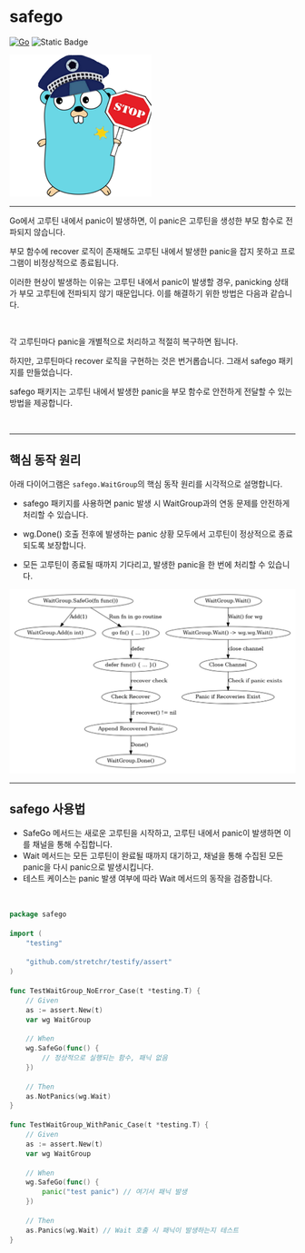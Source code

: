 # safego

[![Go](https://img.shields.io/badge/Go-1.23-blue.svg)](https://golang.org)
![Static Badge](https://img.shields.io/badge/release-v1.0.1-blue)

![img.png](docs/logo.png)

----

Go에서 고루틴 내에서 panic이 발생하면, 이 panic은 고루틴을 생성한 부모 함수로 전파되지 않습니다.

부모 함수에 recover 로직이 존재해도 고루틴 내에서 발생한 panic을 잡지 못하고 프로그램이 비정상적으로 종료됩니다.

이러한 현상이 발생하는 이유는 고루틴 내에서 panic이 발생할 경우, panicking 상태가 부모 고루틴에 전파되지 않기 때문입니다. 이를 해결하기 위한 방법은 다음과 같습니다.

<br>

각 고루틴마다 panic을 개별적으로 처리하고 적절히 복구하면 됩니다.

하지만, 고루틴마다 recover 로직을 구현하는 것은 번거롭습니다. 그래서 safego 패키지를 만들었습니다.

safego 패키지는 고루틴 내에서 발생한 panic을 부모 함수로 안전하게 전달할 수 있는 방법을 제공합니다.

<br>

----

## 핵심 동작 원리

아래 다이어그램은 `safego.WaitGroup`의 핵심 동작 원리를 시각적으로 설명합니다.

* safego 패키지를 사용하면 panic 발생 시 WaitGroup과의 연동 문제를 안전하게 처리할 수 있습니다. 


* wg.Done() 호출 전후에 발생하는 panic 상황 모두에서 고루틴이 정상적으로 종료되도록 보장합니다.


* 모든 고루틴이 종료될 때까지 기다리고, 발생한 panic을 한 번에 처리할 수 있습니다.

<img src="docs/case.png" alt="case image" width="800"/>

<br>

----

## safego 사용법
* SafeGo 메서드는 새로운 고루틴을 시작하고, 고루틴 내에서 panic이 발생하면 이를 채널을 통해 수집합니다.
* Wait 메서드는 모든 고루틴이 완료될 때까지 대기하고, 채널을 통해 수집된 모든 panic을 다시 panic으로 발생시킵니다.
* 테스트 케이스는 panic 발생 여부에 따라 Wait 메서드의 동작을 검증합니다.

<br>

```go
package safego

import (
	"testing"

	"github.com/stretchr/testify/assert"
)

func TestWaitGroup_NoError_Case(t *testing.T) {
	// Given
	as := assert.New(t)
	var wg WaitGroup

	// When
	wg.SafeGo(func() {
		// 정상적으로 실행되는 함수, 패닉 없음
	})

	// Then
	as.NotPanics(wg.Wait)
}

func TestWaitGroup_WithPanic_Case(t *testing.T) {
	// Given
	as := assert.New(t)
	var wg WaitGroup

	// When
	wg.SafeGo(func() {
		panic("test panic") // 여기서 패닉 발생
	})

	// Then
	as.Panics(wg.Wait) // Wait 호출 시 패닉이 발생하는지 테스트
}
```

<br>